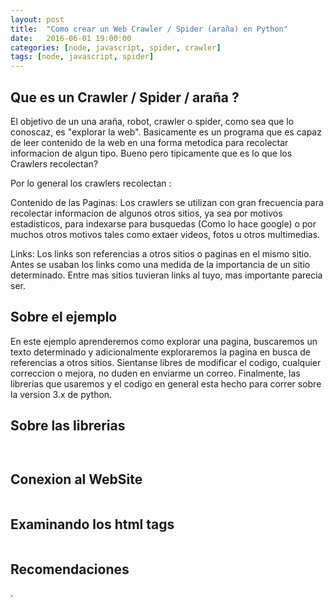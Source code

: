 ```yaml
---
layout: post
title:  "Como crear un Web Crawler / Spider (araña) en Python"
date:   2016-06-01 19:00:00
categories: [node, javascript, spider, crawler]
tags: [node, javascript, spider]
---
```



## Que es un Crawler / Spider / araña ?

El objetivo de un una araña, robot, crawler o spider, como sea que lo conoscaz, es "explorar la web". Basicamente es un programa que es capaz de leer contenido de la web en una forma metodica para recolectar informacion de algun tipo. Bueno pero tipicamente que es lo que los Crawlers recolectan?

Por lo general los crawlers recolectan :

Contenido de las Paginas: Los crawlers se utilizan con gran frecuencia para recolectar informacion de algunos otros sitios, ya sea por motivos estadisticos, para indexarse para busquedas (Como lo hace google) o por muchos otros motivos tales como extaer videos, fotos u otros multimedias.

Links: Los links son referencias a otros sitios o paginas en el mismo sitio. Antes se usaban los links como una medida de la importancia de un sitio determinado. Entre mas sitios tuvieran links al tuyo, mas importante parecia ser.


## Sobre el ejemplo

En este ejemplo aprenderemos como explorar una pagina, buscaremos un texto determinado y adicionalmente exploraremos la pagina en busca de referencias a otros sitios. Sientanse libres de modificar el codigo, cualquier correccion o mejora, no duden en enviarme un correo.
Finalmente, las librerias que usaremos y el codigo en general esta hecho para correr sobre la version 3.x de python.

## Sobre las librerias

``` javascript



```

## Conexion al WebSite

``` javascript


```

## Examinando los html tags

``` javascript

```


## Recomendaciones



.
